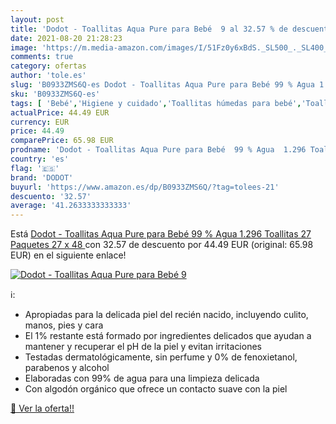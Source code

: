 ```yaml
---
layout: post
title: 'Dodot - Toallitas Aqua Pure para Bebé  9 al 32.57 % de descuento'
date: 2021-08-20 21:28:23
image: 'https://m.media-amazon.com/images/I/51Fz0y6xBdS._SL500_._SL400_.jpg'
comments: true
category: ofertas
author: 'tole.es'
slug: 'B0933ZMS6Q-es Dodot - Toallitas Aqua Pure para Bebé 99 % Agua 1.296...'
sku: 'B0933ZMS6Q-es'
tags: [ 'Bebé','Higiene y cuidado','Toallitas húmedas para bebé','Toallitas y accesorios para bebé','bebé','dodot', ]
actualPrice: 44.49 EUR
currency: EUR
price: 44.49
comparePrice: 65.98 EUR
prodname: 'Dodot - Toallitas Aqua Pure para Bebé  99 % Agua  1.296 Toallitas  27 Paquetes  27 x 48 '
country: 'es'
flag: '🇪🇸'
brand: 'DODOT'
buyurl: 'https://www.amazon.es/dp/B0933ZMS6Q/?tag=tolees-21'
descuento: '32.57'
average: '41.2633333333333'
---
```


Está [Dodot - Toallitas Aqua Pure para Bebé  99 % Agua  1.296 Toallitas  27 Paquetes  27 x 48 ](https://www.amazon.es/dp/B0933ZMS6Q/?tag=tolees-21) con 32.57 de descuento por 44.49 EUR (original: 65.98 EUR) en el siguiente enlace!

[![Dodot - Toallitas Aqua Pure para Bebé  9](https://m.media-amazon.com/images/I/51Fz0y6xBdS._SL500_._SL400_.jpg)](https://www.amazon.es/dp/B0933ZMS6Q/?tag=tolees-21)

ℹ️:

- Apropiadas para la delicada piel del recién nacido, incluyendo culito, manos, pies y cara
- El 1% restante está formado por ingredientes delicados que ayudan a mantener y recuperar el pH de la piel y evitan irritaciones
- Testadas dermatológicamente, sin perfume y 0% de fenoxietanol, parabenos y alcohol
- Elaboradas con 99% de agua para una limpieza delicada
- Con algodón orgánico que ofrece un contacto suave con la piel

[🛒 Ver la oferta!!](https://www.amazon.es/dp/B0933ZMS6Q/?tag=tolees-21)
